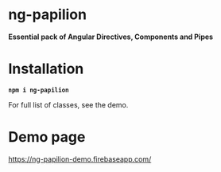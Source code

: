 # ng-papilion

**Essential pack of Angular Directives, Components and Pipes**

# Installation
**`npm i ng-papilion`**

For full list of classes, see the demo.

# Demo page
https://ng-papilion-demo.firebaseapp.com/



